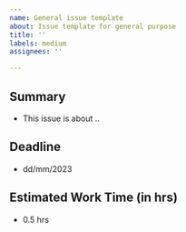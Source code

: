 ```yaml
---
name: General issue template
about: Issue template for general purpose
title: ''
labels: medium
assignees: ''

---
```


## Summary
- This issue is about ..

## Deadline
- dd/mm/2023

## Estimated Work Time (in hrs)
- 0.5 hrs
